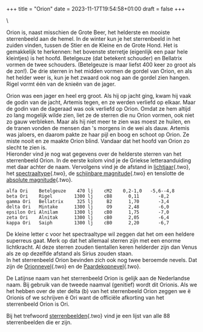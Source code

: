 +++
title = "Orion"
date = 2023-11-17T19:54:58+01:00
draft = false
+++

\

Orion is, naast misschien de Grote Beer, het helderste en mooiste
sterrenbeeld aan de hemel. In de winter kun je het sterrenbeeld in het
zuiden vinden, tussen de Stier en de Kleine en de Grote Hond. Het is
gemakkelijk te herkennen: het bovenste sterretje (eigenlijk een paar
hele kleintjes) is het hoofd. Betelgeuze (dat betekent schouder) en
Bellatrix vormen de twee schouders. (Betelgeuze is maar liefst 400 keer
zo groot als de zon!). De drie sterren in het midden vormen de gordel
van Orion, en als het helder weer is, kun je het zwaard ook nog aan de
gordel zien hangen. Rigel vormt één van de knieën van de jager.

Orion was een jager en heel erg groot. Als hij op jacht ging, kwam hij
vaak de godin van de jacht, Artemis tegen, en ze werden verliefd op
elkaar. Maar de godin van de dageraad was ook verliefd op Orion. Omdat
ze hem altijd zo lang mogelijk wilde zien, liet ze de sterren die nu
Orion vormen, ook niet zo gauw verbleken. Maar als hij niet meer te zien
was moest ze huilen, en de tranen vonden de mensen dan \'s morgens in de
wei als dauw. Artemis was jaloers, en daarom pakte ze haar pijl en boog
en schoot op Orion. Ze miste nooit en ze maakte Orion blind. Vandaar dat
het hoofd van Orion zo slecht te zien is.\
Hieronder vind je nog wat gegevens over de helderste sterren van het
sterrenbeeld Orion. In de eerste kolom vind je de Griekse
letteraanduiding met daar achter de naam. Vervolgens vind je de afstand
in [lichtjaar](lichtjaa.html){.two}, het
[spectraaltype](spectraa.html){.two}, de [schijnbare
magnitude](magnitud.html){.two} en tenslotte de [absolute
magnitude](absolute.html){.two}.

     
    alfa Ori    Betelgeuze    470 lj    cM2    0,2-1,0   -5,6--4,8 
    beta Ori    Rigel        1300 lj    cB8      0,11       -8,2 
    gamma Ori   Bellatrix     325 lj     B2      1,70       -3,4 
    delta Ori   Mintake      1300 lj     O9      2,48       -6,0 
    epsilon Ori Alnilam      1300 lj    cB0      1,75       -7,0 
    zeta Ori    Alnitak      1300 lj    cB0      2,05       -6,4 
    kappa Ori   Saiph        1300 lj    cB0      2,20       -6,7

De kleine letter c voor het spectraaltype wil zeggen dat het om een
heldere superreus gaat. Merk op dat het allemaal sterren zijn met een
enorme lichtkracht. Al deze sterren zouden tientallen keren helderder
zijn dan Venus als ze op dezelfde afstand als Sirius zouden staan.\
In het sterrenbeeld Orion bevinden zich ook nog twee beroemde nevels.
Dat zijn de [Orionnevel](orionnevel.html){.two} en de
[Paardekopnevel](paardekopnevel.html){.two}.

De Latijnse naam van het sterrenbeeld Orion is gelijk aan de Nederlandse
naam. Bij gebruik van de tweede naamval (genitief) wordt dit Orionis.
Als we het hebben over de ster delta (b) van het sterrenbeeld Orion
zeggen we ë Orionis of we schrijven ë Ori want de officiële afkorting
van het sterrenbeeld Orion is Ori.

Bij het trefwoord [sterrenbeelden](sterrenb.html){.two} vind je een
lijst van alle 88 sterrenbeelden die er zijn.
